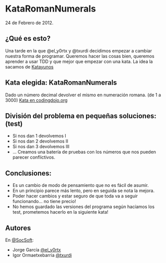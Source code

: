 KataRomanNumerals
=================
24 de Febrero de 2012.


## ¿Qué es esto?
Una tarde en la que @el_y0rtx y @txurdi decidimos empezar a cambiar nuestra forma de programar. Queremos hacer las cosas bien, 
queremos aprender a usar TDD y que mejor que empezar con una kata. La idea la sacamos de [Katayunos](http://katayunos.com/)

## Kata elegida: KataRomanNumerals
Dado un número decimal devolver el mismo en numeración romana. (de 1 a 3000)
[Kata en codingdojo.org](http://codingdojo.org/cgi-bin/wiki.pl?KataRomanNumerals)

## División del problema en pequeñas soluciones: (test)
- Si nos dan 1 devolvemos I
- Si nos dan 2 devolvemos II
- Si nos dan 3 devolvemos III
- ...
Creamos una batería de pruebas con los números que nos pueden parecer conflictivos.

## Conclusiones:
- Es un cambio de modo de pensamiento que no es fácil de asumir.
- En un principio parece más lento, pero en seguida se nota la mejora.
- Poder hacer cambios y estar seguro de que toda va a seguir funcionando... no tiene precio!
- No hemos guardado las versiones del programa según hacíamos los test, prometemos hacerlo en la siguiente kata!

## Autores
En [@SocSoft](http://twitter.com/SocSoft):
- Jorge García [@el_y0rtx](http://twitter.com/el_y0rtx)
- Igor Ormaetxebarria [@txurdi](http://twitter.com/txurdi)






